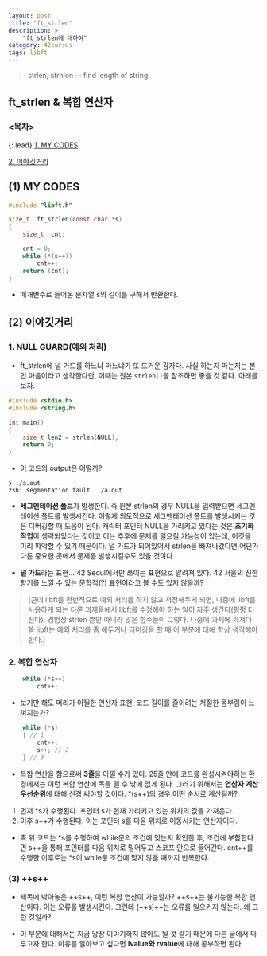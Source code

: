 ```yaml
---
layout: post
title: "ft_strlen"
description: >
    "ft_strlen에 대하여"
category: 42cursus
tags: libft
---
```


> strlen, strnlen -- find length of string

## ft_strlen & 복합 연산자

### <목차>
{:.lead}
[1. MY CODES](#1-my-codes)

[2. 이야깃거리](#2-이야깃거리)

## (1) MY CODES
~~~c
#include "libft.h"

size_t	ft_strlen(const char *s)
{
	size_t	cnt;

	cnt = 0;
	while (*(s++))
		cnt++;
	return (cnt);
}
~~~
- 매개변수로 들어온 문자열 s의 길이를 구해서 반환한다.

## (2) 이야깃거리

### 1. NULL GUARD(예외 처리)
- ft_strlen에 널 가드를 하느냐 마느냐가 또 뜨거운 감자다. 사실 하는지 마는지는 본인 마음이라고 생각한다만, 이때는 원본 `strlen()`을 참조하면 좋을 것 같다. 아래를 보자.

~~~c
#include <stdio.h>
#include <string.h>

int main()
{
	size_t len2 = strlen(NULL);
	return 0;
}
~~~

- 이 코드의 output은 어떨까?

~~~plain
❯ ./a.out
zsh: segmentation fault  ./a.out
~~~

- **세그멘테이션 폴트**가 발생한다. 즉 원본 strlen의 경우 NULL을 입력받으면 세그멘테이션 폴트를 발생시킨다. 이렇게 의도적으로 세그멘테이션 폴트를 발생시키는 것은 디버깅할 때 도움이 된다. 캐릭터 포인터 NULL을 가리키고 있다는 것은 **초기화 작업**이 생략되었다는 것이고 이는 추후에 문제를 일으킬 가능성이 있는데, 이것을 미리 파악할 수 있기 때문이다. 널 가드가 되어있어서 strlen을 빠져나갔다면 어딘가 다른 중요한 곳에서 문제를 발생시킬수도 있을 것이다.

- **널 가드**라는 표현... 42 Seoul에서만 쓰이는 표현으로 알려져 있다. 42 서울의 진한 향기를 느낄 수 있는 문학적(?) 표현이라고 볼 수도 있지 않을까?

> (근데 libft를 전반적으로 예외 처리를 하지 않고 저장해두게 되면, 나중에 libft를 사용하게 되는 다른 과제들에서 libft를 수정해야 하는 일이 자주 생긴다(펑펑 터진다). 경험상 strlen 뿐만 아니라 많은 함수들이 그렇다. 나중에 과제에 가져다 쓸 libft는 예외 처리를 좀 해두거나 디버깅을 할 때 이 부분에 대해 항상 생각해야 한다.)

### 2. 복합 연산자

~~~c
	while (*s++)
		cnt++;
~~~
- 보기만 해도 머리가 아찔한 연산자 표현, 코드 길이를 줄이려는 처절한 몸부림이 느껴지는가?

~~~c
	while (*s)
	{ // 1
		cnt++;
		s++; // 2
	} // 3
~~~
- 복합 연산을 함으로써 **3줄**을 아낄 수가 있다. 25줄 안에 코드를 완성시켜야하는 환경에서는 이런 복합 연산에 목을 맬 수 밖에 없게 된다. 그러기 위해서는 **연산자 계산 우선순위**에 대해 신경 써야할 것이다. *(s++)의 경우 어떤 순서로 계산될까?

1.  먼저 *s가 수행된다. 포인터 s가 현재 가리키고 있는 위치의 값을 가져온다.
1.  이후 s++가 수행된다. 이는 포인터 s를 다음 위치로 이동시키는 연산자이다.

- 즉 위 코드는 *s를 수행하여 while문의 조건에 맞는지 확인한 후, 조건에 부합한다면 s++을 통해 포인터를 다음 위치로 밀어두고 스코프 안으로 들어간다. cnt++를 수행한 이후로는 *s이 while문 조건에 맞지 않을 때까지 반복한다.

### (3) ++s++
- 제목에 박아놓은 ++s++, 이런 복합 연산이 가능할까? ++s++는 불가능한 복합 연산이다. 이는 오류를 발생시킨다. 그런데 (++s)++는 오류를 일으키지 않는다. 왜 그런 것일까?

- 이 부분에 대해서는 지금 당장 이야기하지 않아도 될 것 같기 때문에 다른 글에서 다루고자 한다. 이유를 알아보고 싶다면 **lvalue와 rvalue**에 대해 공부하면 된다. 
